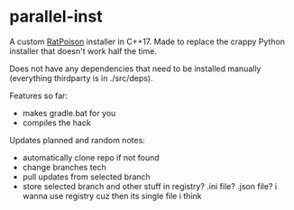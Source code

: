 # parallel-inst
A custom [RatPoison](https://github.com/TheRatCode/RatPoison) installer in C++17. Made to replace the crappy Python installer that doesn't work half the time.

Does not have any dependencies that need to be installed manually (everything thirdparty is in ./src/deps).

Features so far:
  * makes gradle.bat for you
  * compiles the hack

Updates planned and random notes:
  * automatically clone repo if not found
  * change branches tech
  * pull updates from selected branch 
  * store selected branch and other stuff in registry? .ini file? .json file? i wanna use registry cuz then its single file i think
